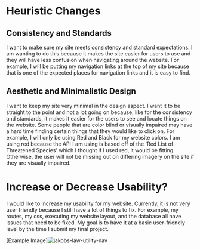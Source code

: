 Heuristic Changes
=================

Consistency and Standards
-------------------------
I want to make sure my site meets consistency and standard expectations. I am wanting to do this because it makes the site easier for users to use and they will have less 
confusion when navigating around the website. For example, I will be putting my navigation links at the top of my site because that is one of the expected places for 
navigation links and it is easy to find.

Aesthetic and Minimalistic Design
---------------------------------
I want to keep my site very minimal in the design aspect. I want it to be straight to the point and not a lot going on because, like for the consistency and standards,
it makes it easier for the users to see and locate things on the website. Some people that are color blind or visually impaired may have a hard time finding certain 
things that they would like to click on. For example, I will only be using Red and Black for my website colors. I am using red because the API I am using is based off of
the 'Red List of Threatened Species' which I thought if I used red, it would be fitting. Otherwise, the user will not be missing out on differing imagery on the site
if they are visually impaired.


Increase or Decrease Usability?
===============================
I would like to increase my usability for my website. Currently, it is not very user friendly because I still have a lot of things to fix. For example, my routes, my css,
executing my website layout, and the database all have issues that need to be fixed. My goal is to have it at a basic user-friendly level by the time I submit my final
project.

[Example Image]![jakobs-law-utility-nav](https://user-images.githubusercontent.com/123998259/222607660-af5f03ef-6a54-48f3-aeff-fd7f53accc88.jpg)
